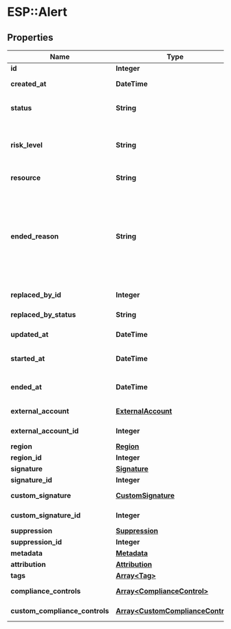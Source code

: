 # ESP::Alert

## Properties
Name | Type | Description | Notes
------------ | ------------- | ------------- | -------------
**id** | **Integer** | Unique ID | [optional] 
**created_at** | **DateTime** | ISO 8601 timestamp when the resource was created | [optional] 
**status** | **String** | Status of the alert. Valid values are fail, warn, error, pass, info | [optional] 
**risk_level** | **String** | The risk-level of the problem identified by the signature or custom signature. Valid values are low, medium, high | [optional] 
**resource** | **String** | Resource identifier in Amazon | [optional] 
**ended_reason** | **String** | The reason this alert ended. Valid values are from_api, new_alert, from_scan, not_present_after_scan, signature_deleted, custom_signature_deleted, suppression_created, suppression_deactivated, custom_risk_level_created, custom_risk_level_deleted | [optional] 
**replaced_by_id** | **Integer** | The ID of the alert that replaced this alert | [optional] 
**replaced_by_status** | **String** | The status of the alert that replaced this alert | [optional] 
**updated_at** | **DateTime** | ISO 8601 timestamp when the resource was updated | [optional] 
**started_at** | **DateTime** | ISO 8601 timestamp when the alert started being active | [optional] 
**ended_at** | **DateTime** | ISO 8601 timestamp when the alert stopped being active | [optional] 
**external_account** | [**ExternalAccount**](ExternalAccount.md) | Associated External Account | [optional] 
**external_account_id** | **Integer** | Associated External Account ID | [optional] 
**region** | [**Region**](Region.md) | Associated Region | [optional] 
**region_id** | **Integer** | Associated Region ID | [optional] 
**signature** | [**Signature**](Signature.md) | Associated Signature | [optional] 
**signature_id** | **Integer** | Associated Signature ID | [optional] 
**custom_signature** | [**CustomSignature**](CustomSignature.md) | Associated Custom Signature | [optional] 
**custom_signature_id** | **Integer** | Associated Custom Signature ID | [optional] 
**suppression** | [**Suppression**](Suppression.md) | Associated Suppression | [optional] 
**suppression_id** | **Integer** | Associated Suppression ID | [optional] 
**metadata** | [**Metadata**](Metadata.md) | Associated Metadata | [optional] 
**attribution** | [**Attribution**](Attribution.md) | Associated Attribution | [optional] 
**tags** | [**Array&lt;Tag&gt;**](Tag.md) | Associated Tags | [optional] 
**compliance_controls** | [**Array&lt;ComplianceControl&gt;**](ComplianceControl.md) | Associated Compliance Controls | [optional] 
**custom_compliance_controls** | [**Array&lt;CustomComplianceControl&gt;**](CustomComplianceControl.md) | Associated Custom Compliance Controls | [optional] 


